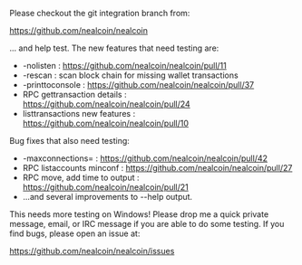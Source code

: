 Please checkout the git integration branch from:

https://github.com/nealcoin/nealcoin

... and help test.  The new features that need testing are:

* -nolisten : https://github.com/nealcoin/nealcoin/pull/11
* -rescan : scan block chain for missing wallet transactions
* -printtoconsole : https://github.com/nealcoin/nealcoin/pull/37
* RPC gettransaction details : https://github.com/nealcoin/nealcoin/pull/24
* listtransactions new features : https://github.com/nealcoin/nealcoin/pull/10

Bug fixes that also need testing:

* -maxconnections= : https://github.com/nealcoin/nealcoin/pull/42
* RPC listaccounts minconf : https://github.com/nealcoin/nealcoin/pull/27
* RPC move, add time to output : https://github.com/nealcoin/nealcoin/pull/21
* ...and several improvements to --help output.

This needs more testing on Windows!  Please drop me a quick private message, email, or IRC message if you are able to do some testing.  If you find bugs, please open an issue at:

https://github.com/nealcoin/nealcoin/issues
